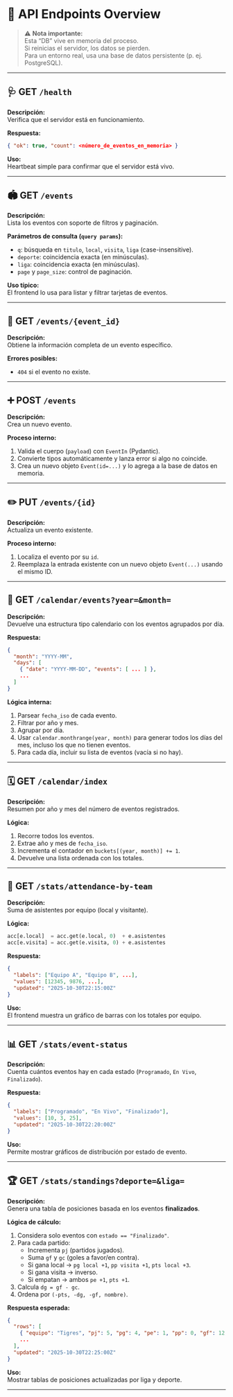 # 📡 API Endpoints Overview

> ⚠️ **Nota importante:**  
> Esta “DB” vive en memoria del proceso.  
> Si reinicias el servidor, los datos se pierden.  
> Para un entorno real, usa una base de datos persistente (p. ej. PostgreSQL).

---

## 🩺 GET `/health`

**Descripción:**  
Verifica que el servidor está en funcionamiento.

**Respuesta:**
```json
{ "ok": true, "count": <número_de_eventos_en_memoria> }
```

**Uso:**  
Heartbeat simple para confirmar que el servidor está vivo.

---

## 🏟️ GET `/events`

**Descripción:**  
Lista los eventos con soporte de filtros y paginación.

**Parámetros de consulta (`query params`):**
- `q`: búsqueda en `titulo`, `local`, `visita`, `liga` (case-insensitive).  
- `deporte`: coincidencia exacta (en minúsculas).  
- `liga`: coincidencia exacta (en minúsculas).  
- `page` y `page_size`: control de paginación.

**Uso típico:**  
El frontend lo usa para listar y filtrar tarjetas de eventos.

---

## 🎯 GET `/events/{event_id}`

**Descripción:**  
Obtiene la información completa de un evento específico.

**Errores posibles:**
- `404` si el evento no existe.

---

## ➕ POST `/events`

**Descripción:**  
Crea un nuevo evento.

**Proceso interno:**
1. Valida el cuerpo (`payload`) con `EventIn` (Pydantic).  
2. Convierte tipos automáticamente y lanza error si algo no coincide.  
3. Crea un nuevo objeto `Event(id=...)` y lo agrega a la base de datos en memoria.

---

## ✏️ PUT `/events/{id}`

**Descripción:**  
Actualiza un evento existente.

**Proceso interno:**
1. Localiza el evento por su `id`.  
2. Reemplaza la entrada existente con un nuevo objeto `Event(...)` usando el mismo ID.

---

## 📅 GET `/calendar/events?year=&month=`

**Descripción:**  
Devuelve una estructura tipo calendario con los eventos agrupados por día.

**Respuesta:**
```json
{
  "month": "YYYY-MM",
  "days": [
    { "date": "YYYY-MM-DD", "events": [ ... ] },
    ...
  ]
}
```

**Lógica interna:**
1. Parsear `fecha_iso` de cada evento.  
2. Filtrar por año y mes.  
3. Agrupar por día.  
4. Usar `calendar.monthrange(year, month)` para generar todos los días del mes, incluso los que no tienen eventos.  
5. Para cada día, incluir su lista de eventos (vacía si no hay).

---

## 🗓️ GET `/calendar/index`

**Descripción:**  
Resumen por año y mes del número de eventos registrados.

**Lógica:**
1. Recorre todos los eventos.  
2. Extrae año y mes de `fecha_iso`.  
3. Incrementa el contador en `buckets[(year, month)] += 1`.  
4. Devuelve una lista ordenada con los totales.

---

## 👥 GET `/stats/attendance-by-team`

**Descripción:**  
Suma de asistentes por equipo (local y visitante).

**Lógica:**
```python
acc[e.local]  = acc.get(e.local, 0)  + e.asistentes
acc[e.visita] = acc.get(e.visita, 0) + e.asistentes
```

**Respuesta:**
```json
{
  "labels": ["Equipo A", "Equipo B", ...],
  "values": [12345, 9876, ...],
  "updated": "2025-10-30T22:15:00Z"
}
```

**Uso:**  
El frontend muestra un gráfico de barras con los totales por equipo.

---

## 📊 GET `/stats/event-status`

**Descripción:**  
Cuenta cuántos eventos hay en cada estado (`Programado`, `En Vivo`, `Finalizado`).

**Respuesta:**
```json
{
  "labels": ["Programado", "En Vivo", "Finalizado"],
  "values": [10, 3, 25],
  "updated": "2025-10-30T22:20:00Z"
}
```

**Uso:**  
Permite mostrar gráficos de distribución por estado de evento.

---

## 🏆 GET `/stats/standings?deporte=&liga=`

**Descripción:**  
Genera una tabla de posiciones basada en los eventos **finalizados**.

**Lógica de cálculo:**
1. Considera solo eventos con `estado == "Finalizado"`.  
2. Para cada partido:
   - Incrementa `pj` (partidos jugados).  
   - Suma `gf` y `gc` (goles a favor/en contra).  
   - Si gana local → `pg local +1`, `pp visita +1`, `pts local +3`.  
   - Si gana visita → inverso.  
   - Si empatan → ambos `pe +1`, `pts +1`.  
3. Calcula `dg = gf - gc`.  
4. Ordena por `(-pts, -dg, -gf, nombre)`.

**Respuesta esperada:**
```json
{
  "rows": [
    { "equipo": "Tigres", "pj": 5, "pg": 4, "pe": 1, "pp": 0, "gf": 12, "gc": 5, "dg": 7, "pts": 13 },
    ...
  ],
  "updated": "2025-10-30T22:25:00Z"
}
```

**Uso:**  
Mostrar tablas de posiciones actualizadas por liga y deporte.

---
